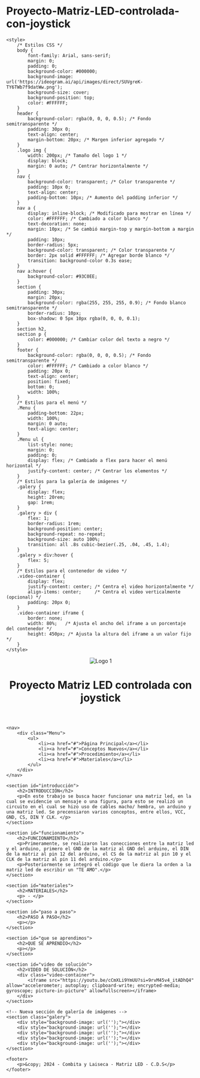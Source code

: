 # Proyecto-Matriz-LED-controlada-con-joystick

<html lang="es">
<head>
    <meta charset="UTF-8">
    <meta name="viewport" content="width=device-width, initial-scale=1.0">
    <title>Basura Tecnológica</title>
    <!-- Agrega el ícono de la pestaña del navegador -->
    <link rel="icon" type="image/png" href="https://ideogram.ai/assets/image/list/response/pEfXHfeZQzKx_UU6RyDqRg">

    <style>
        /* Estilos CSS */
        body {
            font-family: Arial, sans-serif;
            margin: 0;
            padding: 0;
            background-color: #000000;
            background-image: url('https://ideogram.ai/api/images/direct/SUVgreK-TY6TWb7f9datWw.png');
            background-size: cover;
            background-position: top;
            color: #FFFFFF;
        }
        header {
            background-color: rgba(0, 0, 0, 0.5); /* Fondo semitransparente */
            padding: 30px 0;
            text-align: center;
            margin-bottom: 20px; /* Margen inferior agregado */
        }
        .logo img {
            width: 200px; /* Tamaño del logo 1 */
            display: block;
            margin: 0 auto; /* Centrar horizontalmente */
        }
        nav {
            background-color: transparent; /* Color transparente */
            padding: 10px 0;
            text-align: center;
            padding-bottom: 10px; /* Aumento del padding inferior */
        }
        nav a {
            display: inline-block; /* Modificado para mostrar en línea */
            color: #FFFFFF; /* Cambiado a color blanco */
            text-decoration: none;
            margin: 10px; /* Se cambió margin-top y margin-bottom a margin */
            padding: 10px;
            border-radius: 5px;
            background-color: transparent; /* Color transparente */
            border: 2px solid #FFFFFF; /* Agregar borde blanco */
            transition: background-color 0.3s ease;
        }
        nav a:hover {
            background-color: #93C0EE;
        }
        section {
            padding: 30px;
            margin: 20px;
            background-color: rgba(255, 255, 255, 0.9); /* Fondo blanco semitransparente */
            border-radius: 10px;
            box-shadow: 0 5px 10px rgba(0, 0, 0, 0.1);
        }
        section h2,
        section p {
            color: #000000; /* Cambiar color del texto a negro */
        }
        footer {
            background-color: rgba(0, 0, 0, 0.5); /* Fondo semitransparente */
            color: #FFFFFF; /* Cambiado a color blanco */
            padding: 20px 0;
            text-align: center;
            position: fixed;
            bottom: 0;
            width: 100%;
        }
        /* Estilos para el menú */
        .Menu {
            padding-bottom: 22px;
            width: 100%;
            margin: 0 auto;
            text-align: center;
        }
        .Menu ul {
            list-style: none;
            margin: 0;
            padding: 0;
            display: flex; /* Cambiado a flex para hacer el menú horizontal */
            justify-content: center; /* Centrar los elementos */
        }
        /* Estilos para la galería de imágenes */
        .galery {
            display: flex;
            height: 20rem;
            gap: 1rem;
        }
        .galery > div {
            flex: 1;
            border-radius: 1rem;
            background-position: center;
            background-repeat: no-repeat;
            background-size: auto 100%;
            transition: all .8s cubic-bezier(.25, .04, .45, 1.4);
        }
        .galery > div:hover {
            flex: 5;
        }
        /* Estilos para el contenedor de video */
        .video-container {
            display: flex;
            justify-content: center; /* Centra el video horizontalmente */
            align-items: center;     /* Centra el video verticalmente (opcional) */
            padding: 20px 0;
        }
        .video-container iframe {
            border: none;
            width: 80%;   /* Ajusta el ancho del iframe a un porcentaje del contenedor */
            height: 450px; /* Ajusta la altura del iframe a un valor fijo */
        }
    </style>
</head>
<body>
    <header>
        <div class="logo">
            <img src="https://colegiodivinosalvadorcali.edu.co/images/fixed/ESCUDO%20OFICIAl.png" alt="Logo 1">
        </div>
        <h1>Proyecto Matriz LED controlada con joystick</h1>
    </header>

    <nav>
        <div class="Menu">
            <ul>
                <li><a href="#">Página Principal</a></li>
                <li><a href="#">Conceptos Nuevos</a></li>
                <li><a href="#">Procedimiento</a></li>
                <li><a href="#">Materiales</a></li>
            </ul>   
        </div>
    </nav>

    <section id="introducción">
        <h2>INTRODUCCIÓN</h2>
        <p>En este trabajo se busca hacer funcionar una matriz led, en la cual se evidencie un mensaje o una figura, para esto se realizó un circuito en el cual se hizo uso de cables macho/ hembra, un arduino y una matriz led. Se precensiaron varios conceptos, entre ellos, VCC, GND, CS, DIN Y CLK. </p>
    </section>

    <section id="funcionamiento">
        <h2>FUNCIONAMIENTO</h2>
        <p>Primeramente, se realizaron las conecciones entre la matriz led y el arduino, primero el GND de la matriz al GND del arduino, el DIN de la matriz al pin 12 del arduino, el CS de la matriz al pin 10 y el CLK de la matriz al pin 11 del arduino.</p>
        <p>Posteriormente se integró el código que le diera la orden a la matriz led de escribir un "TE AMO".</p>
    </section>

    <section id="materiales">
        <h2>MATERIALES</h2>
        <p> - </p>
    </section>

    <section id="paso a paso">
        <h2>PASO A PASO</h2>
        <p></p>
    </section>

    <section id="que se aprendimos">
        <h2>QUE SE APRENDIO</h2>
        <p></p>
    </section>

    <section id="video de solución">
        <h2>VIDEO DE SOLUCIÓN</h2>
        <div class="video-container">
            <iframe src="https://youtu.be/cCmXLi9YmUU?si=9rvM45v4_itADhQ4" allow="accelerometer; autoplay; clipboard-write; encrypted-media; gyroscope; picture-in-picture" allowfullscreen></iframe>
        </div>
    </section>

    <!-- Nueva sección de galería de imágenes -->
    <section class="galery">
        <div style="background-image: url('');"></div>
        <div style="background-image: url('');"></div>
        <div style="background-image: url('');"></div>
        <div style="background-image: url('');"></div>
        <div style="background-image: url('');"></div>
    </section>

    <footer>
        <p>&copy; 2024 - Combita y Laiseca - Matriz LED - C.D.S</p>
    </footer>
</body>
</html>
